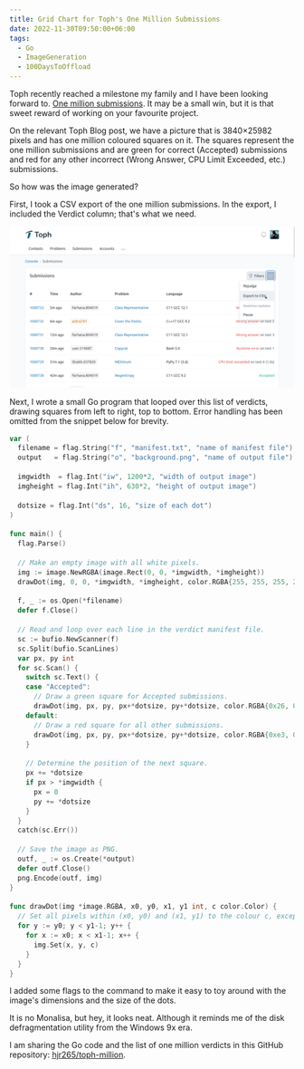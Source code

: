 ```yaml
---
title: Grid Chart for Toph's One Million Submissions
date: 2022-11-30T09:50:00+06:00
tags:
  - Go
  - ImageGeneration
  - 100DaysToOffload
---
```


Toph recently reached a milestone my family and I have been looking forward to. [One million submissions](https://blog.toph.co/spotlight/one-million-submissions/). It may be a small win, but it is that sweet reward of working on your favourite project.

On the relevant Toph Blog post, we have a picture that is 3840×25982 pixels and has one million coloured squares on it. The squares represent the one million submissions and are green for correct (Accepted) submissions and red for any other incorrect (Wrong Answer, CPU Limit Exceeded, etc.) submissions.

So how was the image generated?

First, I took a CSV export of the one million submissions. In the export, I included the Verdict column; that's what we need.

![](export.png)

Next, I wrote a small Go program that looped over this list of verdicts, drawing squares from left to right, top to bottom. Error handling has been omitted from the snippet below for brevity.

``` go
var (
  filename = flag.String("f", "manifest.txt", "name of manifest file")
  output   = flag.String("o", "background.png", "name of output file")

  imgwidth  = flag.Int("iw", 1200*2, "width of output image")
  imgheight = flag.Int("ih", 630*2, "height of output image")

  dotsize = flag.Int("ds", 16, "size of each dot")
)

func main() {
  flag.Parse()

  // Make an empty image with all white pixels.
  img := image.NewRGBA(image.Rect(0, 0, *imgwidth, *imgheight))
  drawDot(img, 0, 0, *imgwidth, *imgheight, color.RGBA{255, 255, 255, 255})

  f, _ := os.Open(*filename)
  defer f.Close()

  // Read and loop over each line in the verdict manifest file.
  sc := bufio.NewScanner(f)
  sc.Split(bufio.ScanLines)
  var px, py int
  for sc.Scan() {
    switch sc.Text() {
    case "Accepted":
      // Draw a green square for Accepted submissions.
      drawDot(img, px, py, px+*dotsize, py+*dotsize, color.RGBA{0x26, 0xc2, 0x81, 255})
    default:
      // Draw a red square for all other submissions.
      drawDot(img, px, py, px+*dotsize, py+*dotsize, color.RGBA{0xe3, 0x5b, 0x5a, 255})
    }

    // Determine the position of the next square.
    px += *dotsize
    if px > *imgwidth {
      px = 0
      py += *dotsize
    }
  }
  catch(sc.Err())

  // Save the image as PNG.
  outf, _ := os.Create(*output)
  defer outf.Close()
  png.Encode(outf, img)
}

func drawDot(img *image.RGBA, x0, y0, x1, y1 int, c color.Color) {
  // Set all pixels within (x0, y0) and (x1, y1) to the colour c, except the right-most column and bottom-most row of pixels.
  for y := y0; y < y1-1; y++ {
    for x := x0; x < x1-1; x++ {
      img.Set(x, y, c)
    }
  }
}
```

I added some flags to the command to make it easy to toy around with the image's dimensions and the size of the dots.

It is no Monalisa, but hey, it looks neat. Although it reminds me of the disk defragmentation utility from the Windows 9x era.

I am sharing the Go code and the list of one million verdicts in this GitHub repository: [hjr265/toph-million](https://github.com/hjr265/toph-million).

